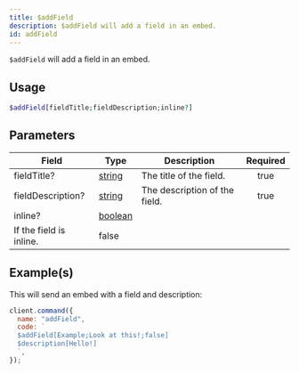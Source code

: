 ```yaml
---
title: $addField
description: $addField will add a field in an embed.
id: addField
---
```


`$addField` will add a field in an embed.

## Usage

```php
$addField[fieldTitle;fieldDescription;inline?]
```

## Parameters

| Field                                        | Type                                                                                                | Description                   | Required |
| -------------------------------------------- | --------------------------------------------------------------------------------------------------- | ----------------------------- | :------: |
| fieldTitle?                                  | [string](https://developer.mozilla.org/en-US/docs/Web/JavaScript/Reference/Global_Objects/String)   | The title of the field.       |   true   |
| fieldDescription?                            | [string](https://developer.mozilla.org/en-US/docs/Web/JavaScript/Reference/Global_Objects/String)   | The description of the field. |   true   |
| inline?                                      | [boolean](https://developer.mozilla.org/en-US/docs/Web/JavaScript/Reference/Global_Objects/Boolean) |
 If the field is inline.                                                                             | false                         |

## Example(s)

This will send an embed with a field and description:

```javascript
client.command({
  name: "addField",
  code: `
  $addField[Example;Look at this!;false]
  $description[Hello!]
  `,
});
```
